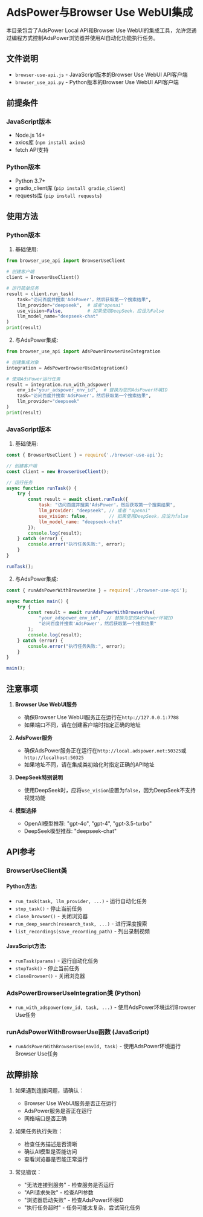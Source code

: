 # AdsPower与Browser Use WebUI集成

本目录包含了AdsPower Local API和Browser Use WebUI的集成工具，允许您通过编程方式控制AdsPower浏览器并使用AI自动化功能执行任务。

## 文件说明

- `browser-use-api.js` - JavaScript版本的Browser Use WebUI API客户端
- `browser_use_api.py` - Python版本的Browser Use WebUI API客户端

## 前提条件

### JavaScript版本
- Node.js 14+
- axios库 (`npm install axios`)
- fetch API支持

### Python版本
- Python 3.7+
- gradio_client库 (`pip install gradio_client`)
- requests库 (`pip install requests`)

## 使用方法

### Python版本

1. 基础使用:

```python
from browser_use_api import BrowserUseClient

# 创建客户端
client = BrowserUseClient()

# 运行简单任务
result = client.run_task(
    task="访问百度并搜索'AdsPower'，然后获取第一个搜索结果",
    llm_provider="deepseek",  # 或者"openai"
    use_vision=False,         # 如果使用DeepSeek，应设为False
    llm_model_name="deepseek-chat"
)
print(result)
```

2. 与AdsPower集成:

```python
from browser_use_api import AdsPowerBrowserUseIntegration

# 创建集成对象
integration = AdsPowerBrowserUseIntegration()

# 使用AdsPower运行任务
result = integration.run_with_adspower(
    env_id="your_adspower_env_id",  # 替换为您的AdsPower环境ID
    task="访问百度并搜索'AdsPower'，然后获取第一个搜索结果",
    llm_provider="deepseek"
)
print(result)
```

### JavaScript版本

1. 基础使用:

```javascript
const { BrowserUseClient } = require('./browser-use-api');

// 创建客户端
const client = new BrowserUseClient();

// 运行任务
async function runTask() {
    try {
        const result = await client.runTask({
            task: "访问百度并搜索'AdsPower'，然后获取第一个搜索结果",
            llm_provider: "deepseek", // 或者 "openai"
            use_vision: false,        // 如果使用DeepSeek，应设为false
            llm_model_name: "deepseek-chat"
        });
        console.log(result);
    } catch (error) {
        console.error("执行任务失败:", error);
    }
}

runTask();
```

2. 与AdsPower集成:

```javascript
const { runAdsPowerWithBrowserUse } = require('./browser-use-api');

async function main() {
    try {
        const result = await runAdsPowerWithBrowserUse(
            "your_adspower_env_id",  // 替换为您的AdsPower环境ID
            "访问百度并搜索'AdsPower'，然后获取第一个搜索结果"
        );
        console.log(result);
    } catch (error) {
        console.error("执行任务失败:", error);
    }
}

main();
```

## 注意事项

1. **Browser Use WebUI服务**
   - 确保Browser Use WebUI服务正在运行在`http://127.0.0.1:7788`
   - 如果端口不同，请在创建客户端时指定正确的地址

2. **AdsPower服务**
   - 确保AdsPower服务正在运行在`http://local.adspower.net:50325`或`http://localhost:50325`
   - 如果地址不同，请在集成类初始化时指定正确的API地址

3. **DeepSeek特别说明**
   - 使用DeepSeek时，应将`use_vision`设置为`false`，因为DeepSeek不支持视觉功能

4. **模型选择**
   - OpenAI模型推荐: "gpt-4o", "gpt-4", "gpt-3.5-turbo"
   - DeepSeek模型推荐: "deepseek-chat"

## API参考

### BrowserUseClient类

#### Python方法:
- `run_task(task, llm_provider, ...)` - 运行自动化任务
- `stop_task()` - 停止当前任务
- `close_browser()` - 关闭浏览器
- `run_deep_search(research_task, ...)` - 进行深度搜索
- `list_recordings(save_recording_path)` - 列出录制视频

#### JavaScript方法:
- `runTask(params)` - 运行自动化任务
- `stopTask()` - 停止当前任务
- `closeBrowser()` - 关闭浏览器

### AdsPowerBrowserUseIntegration类 (Python)

- `run_with_adspower(env_id, task, ...)` - 使用AdsPower环境运行Browser Use任务

### runAdsPowerWithBrowserUse函数 (JavaScript)

- `runAdsPowerWithBrowserUse(envId, task)` - 使用AdsPower环境运行Browser Use任务

## 故障排除

1. 如果遇到连接问题，请确认：
   - Browser Use WebUI服务是否正在运行
   - AdsPower服务是否正在运行
   - 网络端口是否正确

2. 如果任务执行失败：
   - 检查任务描述是否清晰
   - 确认AI模型是否能访问
   - 查看浏览器是否能正常运行

3. 常见错误：
   - "无法连接到服务" - 检查服务是否运行
   - "API请求失败" - 检查API参数
   - "浏览器启动失败" - 检查AdsPower环境ID
   - "执行任务超时" - 任务可能太复杂，尝试简化任务 